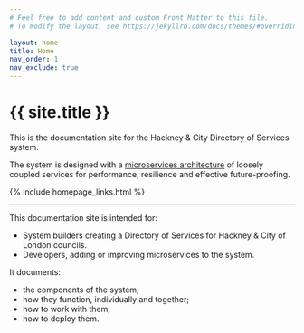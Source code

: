 ```yaml
---
# Feel free to add content and custom Front Matter to this file.
# To modify the layout, see https://jekyllrb.com/docs/themes/#overriding-theme-defaults

layout: home
title: Home
nav_order: 1
nav_exclude: true
---
```

# {{ site.title }}

This is the documentation site for the Hackney & City Directory of Services system.

The system is designed with a [microservices architecture](https://microservices.io/) of loosely coupled services for performance, resilience and effective future-proofing.

{% include homepage_links.html %}

---

This documentation site is intended for:

- System builders creating a Directory of Services for Hackney & City of London councils.
- Developers, adding or improving microservices to the system.

It documents:

- the components of the system;
- how they function, individually and together;
- how to work with them;
- how to deploy them.